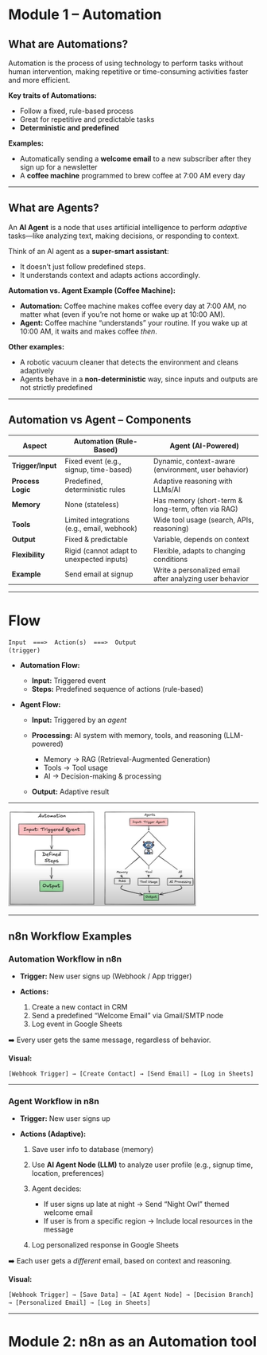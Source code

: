 # **Module 1 – Automation**

## **What are Automations?**

Automation is the process of using technology to perform tasks without human intervention, making repetitive or time-consuming activities faster and more efficient.

**Key traits of Automations:**

* Follow a fixed, rule-based process
* Great for repetitive and predictable tasks
* **Deterministic and predefined**

**Examples:**

* Automatically sending a **welcome email** to a new subscriber after they sign up for a newsletter
* A **coffee machine** programmed to brew coffee at 7:00 AM every day

---

## **What are Agents?**

An **AI Agent** is a node that uses artificial intelligence to perform *adaptive* tasks—like analyzing text, making decisions, or responding to context.

Think of an AI agent as a **super-smart assistant**:

* It doesn’t just follow predefined steps.
* It understands context and adapts actions accordingly.

**Automation vs. Agent Example (Coffee Machine):**

* **Automation:** Coffee machine makes coffee every day at 7:00 AM, no matter what (even if you’re not home or wake up at 10:00 AM).
* **Agent:** Coffee machine “understands” your routine. If you wake up at 10:00 AM, it waits and makes coffee *then*.

**Other examples:**

* A robotic vacuum cleaner that detects the environment and cleans adaptively
* Agents behave in a **non-deterministic** way, since inputs and outputs are not strictly predefined

---

## **Automation vs Agent – Components**

| **Aspect**        | **Automation** (Rule-Based)                 | **Agent** (AI-Powered)                                   |
| ----------------- | ------------------------------------------- | -------------------------------------------------------- |
| **Trigger/Input** | Fixed event (e.g., signup, time-based)      | Dynamic, context-aware (environment, user behavior)      |
| **Process Logic** | Predefined, deterministic rules             | Adaptive reasoning with LLMs/AI                          |
| **Memory**        | None (stateless)                            | Has memory (short-term & long-term, often via RAG)       |
| **Tools**         | Limited integrations (e.g., email, webhook) | Wide tool usage (search, APIs, reasoning)                |
| **Output**        | Fixed & predictable                         | Variable, depends on context                             |
| **Flexibility**   | Rigid (cannot adapt to unexpected inputs)   | Flexible, adapts to changing conditions                  |
| **Example**       | Send email at signup                        | Write a personalized email after analyzing user behavior |

---

# **Flow**

```
Input  ===>  Action(s)  ===>  Output
(trigger)
```

* **Automation Flow:**

  * **Input:** Triggered event
  * **Steps:** Predefined sequence of actions (rule-based)

* **Agent Flow:**

  * **Input:** Triggered by an *agent*
  * **Processing:** AI system with memory, tools, and reasoning (LLM-powered)

    * Memory → RAG (Retrieval-Augmented Generation)
    * Tools → Tool usage
    * AI → Decision-making & processing
  * **Output:** Adaptive result

---

![Automation and Agents Flow](image.png)

---

## **n8n Workflow Examples**

### **Automation Workflow in n8n**

* **Trigger:** New user signs up (Webhook / App trigger)
* **Actions:**

  1. Create a new contact in CRM
  2. Send a predefined “Welcome Email” via Gmail/SMTP node
  3. Log event in Google Sheets

➡️ Every user gets the same message, regardless of behavior.

**Visual:**

```
[Webhook Trigger] → [Create Contact] → [Send Email] → [Log in Sheets]
```

---

### **Agent Workflow in n8n**

* **Trigger:** New user signs up
* **Actions (Adaptive):**

  1. Save user info to database (memory)
  2. Use **AI Agent Node (LLM)** to analyze user profile (e.g., signup time, location, preferences)
  3. Agent decides:

     * If user signs up late at night → Send “Night Owl” themed welcome email
     * If user is from a specific region → Include local resources in the message
  4. Log personalized response in Google Sheets

➡️ Each user gets a *different* email, based on context and reasoning.

**Visual:**

```
[Webhook Trigger] → [Save Data] → [AI Agent Node] → [Decision Branch] → [Personalized Email] → [Log in Sheets]
```

---

# Module 2: n8n as an Automation tool

